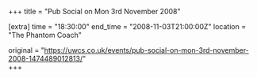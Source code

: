 +++
title = "Pub Social on Mon 3rd November 2008"

[extra]
time = "18:30:00"
end_time = "2008-11-03T21:00:00Z"
location = "The Phantom Coach"

original = "https://uwcs.co.uk/events/pub-social-on-mon-3rd-november-2008-1474489012813/"    
+++



